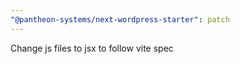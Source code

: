 ```yaml
---
"@pantheon-systems/next-wordpress-starter": patch
---
```


Change js files to jsx to follow vite spec
